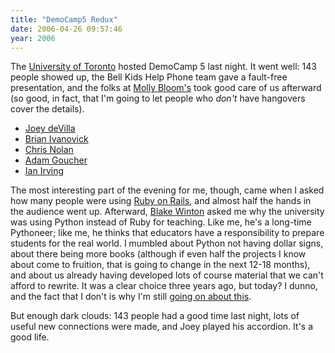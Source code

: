 ```yaml
---
title: "DemoCamp5 Redux"
date: 2006-04-26 09:57:46
year: 2006
---
```

The <a href="http://www.utoronto.ca">University of Toronto</a> hosted DemoCamp 5 last night.  It went well: 143 people showed up, the Bell Kids Help Phone team gave a fault-free presentation, and the folks at <a href="http://www.mollyblooms.ca">Molly Bloom's</a> took good care of us afterward (so good, in fact, that I'm going to let people who <em>don't</em> have hangovers cover the details).
<ul>
  <li><a href="http://farm.tucows.com/blog/_archives/2006/4/26/1913333.html">Joey deVilla</a></li>
  <li><a href="http://www.festive.net/2006/04/26/back-from-democamp-tdot/">Brian Ivanovick</a></li>
  <li><a href="http://chrisnolan.ca/ID/967">Chris Nolan</a></li>
  <li><a href="#comment-11">Adam Goucher</a></li>
  <li><a href="http://www.falsepositives.com/index.php/2006/04/26/democamp-5-more-geek-show-and-tell-in-toronto/">Ian Irving</a></li>
</ul>
The most interesting part of the evening for me, though, came when I asked how many people were using <a href="http://www.rubyonrails.org">Ruby on Rails</a>, and almost half the hands in the audience went up.  Afterward, <a href="http://weblog.latte.ca/blake">Blake Winton</a> asked me why the university was using Python instead of Ruby for teaching.  Like me, he's a long-time Pythoneer; like me, he thinks that educators have a responsibility to prepare students for the real world.  I mumbled about Python not having dollar signs, about there being more books (although if even half the projects I know about come to fruition, that is going to change in the next 12-18 months), and about us already having developed lots of course material that we can't afford to rewrite.  It was a clear choice three years ago, but today?  I dunno, and the fact that I don't is why I'm still <a href="http://www.dehora.net/journal/2006/04/links_for_20060422.html">going on about this</a>.

But enough dark clouds: 143 people had a good time last night, lots of useful new connections were made, and Joey played his accordion. It's a good life.
